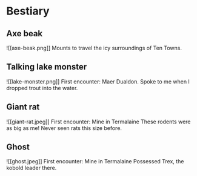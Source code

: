 # Bestiary

## Axe beak
![[axe-beak.png]]
Mounts to travel the icy surroundings of Ten Towns.

## Talking lake monster
![[lake-monster.png]]
First encounter: Maer Dualdon. 
Spoke to me when I dropped trout into the water.

## Giant rat
![[giant-rat.jpeg]]
First encounter: Mine in Termalaine
These rodents were as big as me! Never seen rats this size before.

## Ghost
![[ghost.jpeg]]
First encounter: Mine in Termalaine
Possessed Trex, the kobold leader there.